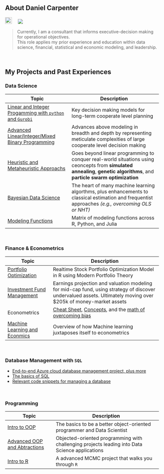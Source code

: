 
## About Daniel Carpenter
<a target="_blank" href="https://www.linkedin.com/in/dbry1024/"><img src="https://img.shields.io/badge/LinkedIn-0077B5?style=for-the-badge&logo=linkedin&logoColor=white" height = 22 /></a>&nbsp;&nbsp;&nbsp;&nbsp; 
<img src ="https://komarev.com/ghpvc/?username=Daniel-Carpenter&style=flat"> 

> Currently, I am a consultant that informs executive-decision making for operational objectives.  
> This role applies my prior experience and education within data science, financial, statistical and economic modeling, and leadership.

<br>

## My Projects and Past Experiences

### Data Science
Topic | Description
------|-------------------------------
[Linear and Integer Progamming with `python` and `Gurobi`](https://github.com/Daniel-Carpenter/Systems-Optimization#systems-optimization) | Key decision making models for long-term cooperate level planning
[Advanced Linear/Integer/Mixed Binary Programming](https://github.com/Daniel-Carpenter/Metaheuristics#advanced-analytics--metaheuristics) | Advances above modeling in breadth and depth by representing meticulate complexities of large cooperate level decision making
[Heuristic and Metaheuristic Approachs](https://github.com/Daniel-Carpenter/Metaheuristics#advanced-analytics--metaheuristics) | Goes beyond linear programming to conquer real-world situations using ceoncepts from **simulated annealing**, **genetic algorithms**, and **particle swarm optimization** 
[Bayesian Data Science](https://github.com/Daniel-Carpenter/Bayesian-Statistics#bayesian-statistics) | The heart of many machine learning algorthms, plus enhancements to classical estimation and frequentist approaches *(e.g., overcoming OLS or NHT)*
[Modeling Functions ](https://github.com/Daniel-Carpenter/Coding-Resources/tree/master/1.1%20-%20Conceptual/Modeling%20and%20Optimization#estimating-statistical-models-in-r-python-and-julia) | Matrix of modeling functions across R, Python, and Julia

<br> 

### Finance & Econometrics
Topic | Description
------|-------------------------------
[Portfolio Optimization](https://github.com/Daniel-Carpenter/Stock-Portfolio-Optimization#description-of-project) | Realtime Stock Portfolio Optimization Model in R using Modern Portfolio Theory
[Investment Fund Management](https://github.com/Daniel-Carpenter/Student-Investment-Fund#description-of-repo) | Earnings projection and valuation modeling for mid-cap fund, using strategy of discover undervalued assets. Ultimately moving over $205k of money-market assets
Econometrics | [Cheat Sheet](https://github.com/Daniel-Carpenter/Coding-Resources/blob/master/1.1%20-%20Conceptual/Econometrics/Econometrics%20Cheat%20Sheet.pdf), [Concepts](https://github.com/Daniel-Carpenter/Coding-Resources/tree/master/1.1%20-%20Conceptual/Econometrics/1%20-%20Conceptual), and the [math of overcoming bias](https://github.com/Daniel-Carpenter/Coding-Resources/tree/master/1.1%20-%20Conceptual/Econometrics/2%20-%20Mathematical)
[Machine Learning and Econmics](https://github.com/Daniel-Carpenter/Coding-Resources/tree/master/1.1%20-%20Conceptual/Machine%20Learning#machine-learning) | Overview of how Machine learning juxtaposes itself to econometrics

<br> 

### Database Management with `SQL`
* [End-to-end Azure cloud database management project, plus more](https://github.com/Daniel-Carpenter/Database-Management#database-managament-systems)
* [The basics of SQL](https://github.com/Daniel-Carpenter/Coding-Resources/tree/master/SQL#sql-help-scripts)
* [Relevant code snippets for managing a database](https://github.com/Daniel-Carpenter/Coding-Resources/blob/master/SQL/DBA%20Notes.md#dba-admin)

<br>

### Programming
Topic | Description
------|-------------------------------
[Intro to OOP](https://github.com/Daniel-Carpenter/Intro2ProgrammingOOP#readme) | The basics to be a better object-oriented programmer and Data Scientist
[Advanced OOP and Abtractions](https://github.com/Daniel-Carpenter/AdvProgrammingOOP#readme) | Objected-oriented programming with challenging projects leading into Data Science applications
[Intro to R](https://github.com/Daniel-Carpenter/IntroToR/blob/main/04%20-%20Project/README.md#final-project---intro-to-r) | A advanced MCMC project that walks you through `R`
<br>

